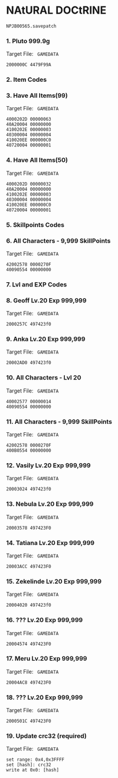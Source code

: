 #  NAtURAL DOCtRINE 

`NPJB00565.savepatch`

### 1. Pluto 999.9g

Target File: ` GAMEDATA`

```
2000000C 4479F99A
```

### 2.  Item Codes
### 3. Have All Items(99)

Target File: ` GAMEDATA`

```
4000202D 00000063
40A20004 00000000
4100202E 00000003
40300004 00000004
410020EE 000000C0
40720004 00000001
```

### 4. Have All Items(50)

Target File: ` GAMEDATA`

```
4000202D 00000032
40A20004 00000000
4100202E 00000003
40300004 00000004
410020EE 000000C0
40720004 00000001
```

### 5.  Skillpoints Codes
### 6. All Characters - 9,999 SkillPoints

Target File: ` GAMEDATA`

```
42002578 0000270F
40090554 00000000
```

### 7.  Lvl and EXP Codes
### 8. Geoff Lv.20 Exp 999,999

Target File: ` GAMEDATA`

```
2000257C 497423f0
```

### 9. Anka Lv.20 Exp 999,999

Target File: ` GAMEDATA`

```
20002AD0 497423f0
```

### 10. All Characters - Lvl 20

Target File: ` GAMEDATA`

```
40002577 00000014
40090554 00000000
```

### 11. All Characters - 9,999 SkillPoints

Target File: ` GAMEDATA`

```
42002578 0000270F
400B0554 00000000
```

### 12. Vasily Lv.20 Exp 999,999

Target File: ` GAMEDATA`

```
20003024 497423f0
```

### 13. Nebula Lv.20 Exp 999,999

Target File: ` GAMEDATA`

```
20003578 497423F0
```

### 14. Tatiana Lv.20 Exp 999,999

Target File: ` GAMEDATA`

```
20003ACC 497423F0
```

### 15. Zekelinde Lv.20 Exp 999,999

Target File: ` GAMEDATA`

```
20004020 497423f0
```

### 16. ??? Lv.20 Exp 999,999

Target File: ` GAMEDATA`

```
20004574 497423F0
```

### 17. Meru Lv.20 Exp 999,999

Target File: ` GAMEDATA`

```
20004AC8 497423F0
```

### 18. ??? Lv.20 Exp 999,999

Target File: ` GAMEDATA`

```
2000501C 497423F0
```

### 19.  Update crc32 (required)

Target File: ` GAMEDATA`

```
set range: 0x4,0x3FFFF
set [hash]: crc32
write at 0x0: [hash]
```

